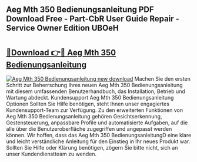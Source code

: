 ## Aeg Mth 350 Bedienungsanleitung PDF Download Free - Part-CbR User Guide Repair - Service Owner Edition UBOeH

# <h2><a href="http://df3tnq.blite.top/?on=Aeg+Mth+350+Bedienungsanleitung">🔗Download 👉🔴 Aeg Mth 350 Bedienungsanleitung</a></h2>

[![Aeg Mth 350 Bedienungsanleitung new download](https://i.imgur.com/lujVjoI.png)](http://df3tnq.blite.top/?on=Aeg+Mth+350+Bedienungsanleitung)
Machen Sie den ersten Schritt zur Beherrschung Ihres neuen Aeg Mth 350 Bedienungsanleitung mit diesem umfassenden Benutzerhandbuch, das Installation, Betrieb und Wartung abdeckt. Kundensupport Aeg Mth 350 Bedienungsanleitung Optionen Sollten Sie Hilfe benötigen, steht Ihnen unser engagiertes Kundensupport-Team zur Verfügung. Zu den erweiterten Funktionen von Aeg Mth 350 Bedienungsanleitung gehören Gesichtserkennung, Gestensteuerung, anpassbare Profile und automatisierte Aufgaben, auf die alle über die Benutzeroberfläche zugegriffen und angepasst werden können. Wir hoffen, dass das Aeg Mth 350 BedienungsanleitungD eine klare und leicht verständliche Anleitung für den Einstieg in Ihr neues Produkt war. Sollten Sie Hilfe oder Klärung benötigen, zögern Sie bitte nicht, sich an unser Kundendienstteam zu wenden.
